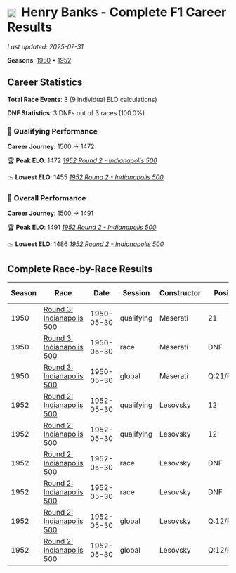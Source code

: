 # <img src="https://upload.wikimedia.org/wikipedia/commons/a/a4/Flag_of_the_United_States.svg" alt="United States" width="20" height="auto" style="vertical-align: middle; margin-right: 5px;" onerror="this.outerHTML='🇺🇸'; this.style.marginRight='5px';"/> Henry Banks - Complete F1 Career Results

*Last updated: 2025-07-31*

**Seasons**: [1950](../seasons/1950-season-report) • [1952](../seasons/1952-season-report)

## Career Statistics

**Total Race Events**: 3 (9 individual ELO calculations)

**DNF Statistics**: 3 DNFs out of 3 races (100.0%)

### 🏁 Qualifying Performance
**Career Journey**: 1500 → 1472

🏆 **Peak ELO**: 1472
   *[1952 Round 2 - Indianapolis 500](../seasons/1952-season-report#round-2-indianapolis-500)*

📉 **Lowest ELO**: 1455
   *[1952 Round 2 - Indianapolis 500](../seasons/1952-season-report#round-2-indianapolis-500)*

### 🌟 Overall Performance
**Career Journey**: 1500 → 1491

🏆 **Peak ELO**: 1491
   *[1952 Round 2 - Indianapolis 500](../seasons/1952-season-report#round-2-indianapolis-500)*

📉 **Lowest ELO**: 1486
   *[1952 Round 2 - Indianapolis 500](../seasons/1952-season-report#round-2-indianapolis-500)*


## Complete Race-by-Race Results

| Season | Race | Date | Session | Constructor | Position | Starting ELO | ELO Change | Final ELO | Teammate |
|--------|------|------|---------|-------------|----------|--------------|------------|-----------|----------|
| 1950 | [Round 3: Indianapolis 500](../seasons/1950-season-report#round-3-indianapolis-500) | 1950-05-30 | qualifying | Maserati | 21 | 1500 | -32 | 1468 | [<img src="https://upload.wikimedia.org/wikipedia/commons/a/a4/Flag_of_the_United_States.svg" alt="United States" width="20" height="auto" style="vertical-align: middle; margin-right: 5px;" onerror="this.outerHTML='🇺🇸'; this.style.marginRight='5px';"/> Travis Webb](travis-webb) |
| 1950 | [Round 3: Indianapolis 500](../seasons/1950-season-report#round-3-indianapolis-500) | 1950-05-30 | race | Maserati | DNF | 1500 | N/A | 1500 | [<img src="https://upload.wikimedia.org/wikipedia/commons/a/a4/Flag_of_the_United_States.svg" alt="United States" width="20" height="auto" style="vertical-align: middle; margin-right: 5px;" onerror="this.outerHTML='🇺🇸'; this.style.marginRight='5px';"/> Travis Webb](travis-webb) |
| 1950 | [Round 3: Indianapolis 500](../seasons/1950-season-report#round-3-indianapolis-500) | 1950-05-30 | global | Maserati | Q:21/R:DNF | 1500 | -10 | 1490 | [<img src="https://upload.wikimedia.org/wikipedia/commons/a/a4/Flag_of_the_United_States.svg" alt="United States" width="20" height="auto" style="vertical-align: middle; margin-right: 5px;" onerror="this.outerHTML='🇺🇸'; this.style.marginRight='5px';"/> Travis Webb](travis-webb) |
| 1952 | [Round 2: Indianapolis 500](../seasons/1952-season-report#round-2-indianapolis-500) | 1952-05-30 | qualifying | Lesovsky | 12 | 1468 | -13 | 1455 | [<img src="https://upload.wikimedia.org/wikipedia/commons/a/a4/Flag_of_the_United_States.svg" alt="United States" width="20" height="auto" style="vertical-align: middle; margin-right: 5px;" onerror="this.outerHTML='🇺🇸'; this.style.marginRight='5px';"/> Duane Carter](duane-carter) |
| 1952 | [Round 2: Indianapolis 500](../seasons/1952-season-report#round-2-indianapolis-500) | 1952-05-30 | qualifying | Lesovsky | 12 | 1455 | +17 | 1472 | [<img src="https://upload.wikimedia.org/wikipedia/commons/a/a4/Flag_of_the_United_States.svg" alt="United States" width="20" height="auto" style="vertical-align: middle; margin-right: 5px;" onerror="this.outerHTML='🇺🇸'; this.style.marginRight='5px';"/> Manny Ayulo](manny-ayulo) |
| 1952 | [Round 2: Indianapolis 500](../seasons/1952-season-report#round-2-indianapolis-500) | 1952-05-30 | race | Lesovsky | DNF | 1500 | N/A | 1500 | [<img src="https://upload.wikimedia.org/wikipedia/commons/a/a4/Flag_of_the_United_States.svg" alt="United States" width="20" height="auto" style="vertical-align: middle; margin-right: 5px;" onerror="this.outerHTML='🇺🇸'; this.style.marginRight='5px';"/> Duane Carter](duane-carter) |
| 1952 | [Round 2: Indianapolis 500](../seasons/1952-season-report#round-2-indianapolis-500) | 1952-05-30 | race | Lesovsky | DNF | 1500 | N/A | 1500 | [<img src="https://upload.wikimedia.org/wikipedia/commons/a/a4/Flag_of_the_United_States.svg" alt="United States" width="20" height="auto" style="vertical-align: middle; margin-right: 5px;" onerror="this.outerHTML='🇺🇸'; this.style.marginRight='5px';"/> Manny Ayulo](manny-ayulo) |
| 1952 | [Round 2: Indianapolis 500](../seasons/1952-season-report#round-2-indianapolis-500) | 1952-05-30 | global | Lesovsky | Q:12/R:DNF | 1490 | -4 | 1486 | [<img src="https://upload.wikimedia.org/wikipedia/commons/a/a4/Flag_of_the_United_States.svg" alt="United States" width="20" height="auto" style="vertical-align: middle; margin-right: 5px;" onerror="this.outerHTML='🇺🇸'; this.style.marginRight='5px';"/> Duane Carter](duane-carter) |
| 1952 | [Round 2: Indianapolis 500](../seasons/1952-season-report#round-2-indianapolis-500) | 1952-05-30 | global | Lesovsky | Q:12/R:DNF | 1486 | +5 | 1491 | [<img src="https://upload.wikimedia.org/wikipedia/commons/a/a4/Flag_of_the_United_States.svg" alt="United States" width="20" height="auto" style="vertical-align: middle; margin-right: 5px;" onerror="this.outerHTML='🇺🇸'; this.style.marginRight='5px';"/> Manny Ayulo](manny-ayulo) |
